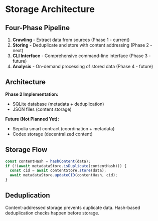 # Storage Architecture

## Four-Phase Pipeline

1. **Crawling** - Extract data from sources (Phase 1 - current)
2. **Storing** - Deduplicate and store with content addressing (Phase 2 - next)
3. **CLI Interface** - Comprehensive command-line interface (Phase 3 - future)
4. **Analysis** - On-demand processing of stored data (Phase 4 - future)

## Architecture

**Phase 2 Implementation:**

- SQLite database (metadata + deduplication)
- JSON files (content storage)

**Future (Not Planned Yet):**

- Sepolia smart contract (coordination + metadata)
- Codex storage (decentralized content)

## Storage Flow

```typescript
const contentHash = hashContent(data);
if (!(await metadataStore.isDuplicate(contentHash))) {
  const cid = await contentStore.store(data);
  await metadataStore.updateCID(contentHash, cid);
}
```

## Deduplication

Content-addressed storage prevents duplicate data. Hash-based deduplication checks happen before storage.
